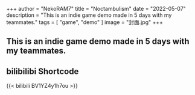 +++
author = "NekoRAM7"
title = "Noctambulism"
date = "2022-05-07"
description = "This is an indie game demo made in 5 days with my teammates."
tags = [
    "game",
    "demo"
]
image = "封面.jpg"
+++

This is an indie game demo made in 5 days with my teammates.
---



## bilibilibi Shortcode

{{< bilibili BV1YZ4y1h7ou >}}


